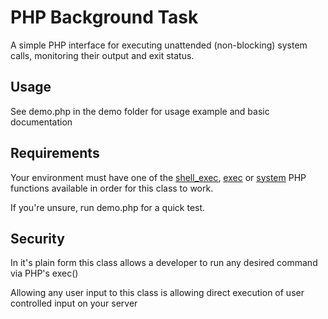 PHP Background Task
===================

A simple PHP interface for executing unattended (non-blocking) system calls, monitoring their output and exit status.

Usage
-----

See demo.php in the demo folder for usage example and basic documentation

Requirements
------------

Your environment must have one of the [shell_exec](http://php.net/manual/en/function.shell-exec.php), [exec](http://php.net/manual/en/function.exec.php) or [system](http://php.net/manual/en/function.system.php) PHP functions available in order for this class to work.

If you're unsure, run demo.php for a quick test.

Security
--------

In it's plain form this class allows a developer to run any desired command via PHP's exec()

Allowing any user input to this class is allowing direct execution of user controlled input on your server
